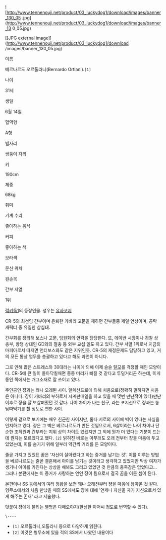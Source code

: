 ![http://www.tennenouji.net/product/03_luckydog1/download/images/banner_130_05
.jpg](http://www.tennenouji.net/product/03_luckydog1/download/images/banner_13
0_05.jpg)

[[JPG external image]](http://www.tennenouji.net/product/03_luckydog1/download
/images/banner_130_05.jpg)

이름

베르나르도 오르톨라니(Bernardo Ortlani).`[1]`

나이

31세

생일

6월 14일

혈액형

A형

별자리

쌍둥이 자리

키

190cm

체중

68kg

취미

기계 수리

좋아하는 음식

커피

좋아하는 색

보라색

문신 위치

왼손목

간부 서열

1위

  
[럭키독1](%EB%9F%AD%ED%82%A4%EB%8F%851.md)의 등장인물. 성우는 [유사코지](%EC%9C%A0%EC%82%AC%20%EC%BD%94%EC%A7%80.md)

CR-5의 최선임 간부이며 은퇴한 카바리 고문을 제하면 간부들중 제일 연상이며, 공략 캐릭터 중 유일한 삼십대.

간부회를 정리해 보스나 고문, 임원회의 연락을 담당한다. 또, 데이반 시장이나 경찰 상층부, 항쟁 상대인 GD와의 절충 등 외부 교섭 일도
하고 있다. 간부 서열 1위로서 지금의 마피아로서 따지면 언더보스와도 같은 지위인듯. CR-5의 재정문제도 담당하고 있고, 거의 모든 통상
업무를 총괄하고 있다고 해도 과언이 아니다.

그로 인해 많은 스트레스와 30대라는 나이에 의해 이제 슬슬 [탈모](%ED%83%88%EB%AA%A8.md)를 걱정할 때인 모양이다.
CR-5에 큰 일이 몰아닥칠때면 종종 머리가 빠질 것 같다고 투덜거리곤 하는데, 이게 동인 쪽에서는 개그소재로 잘 쓰이고 있다.

주인공인 쟝과는 꽤나 오래된 사이. 알렉산드로에 의해 처음으로(정확히 말하자면 처음은 아니다. 쟝이 카바리의 부하로서 시계판매일을 하고 있을
때 몇번 만난적이 있다)만난 이후로 쟝을 잘 보살펴줬던 것 같다. 나이 차이가 나는 친구, 라는 포지션으로 쟝과는 농담따먹기를 할 정도로
편한 사이.

이렇게 겉으로 보기에는 매우 친근한 사이지만, 둘다 서로의 사이에 벽이 있다는 사실을 인지하고 있다. 쟝은 그 벽은 베르나르도가 만든
것임으로서, 6살이라는 나이 차이나 단순한 조직원과 간부라는 지위 상의 차이도 있겠지만 그 외에 뭔가 더 있다는 기분이 드는데 뭔지는
모르겠다고 했다. `[2]` 밝혀진 바로는 아무래도 오래 전부터 쟝을 마음에 두고 있었는데, 이를 숨기기 위해 일부러 약간씩 거리를 둔
모양이다.

줄곧 가지고 있었던 꿈은 '자신이 살아왔다고 하는 증거를 남기는 것'. 이를 이루는 방법을 베르나르도는 줄곧 결혼해서 아이를 남기는 것이라고
생각하고 있었지만 막상 여자가 생기니 아이를 가진다는 상상을 해봐도 그리고 있었던 것 만큼의 충족감은 없었다고... 그러나 본편에서는 이
증거가 사랑하는 연인 쟝이 됨으로서 결국 꿈을 이룬 셈이 된다.

본편이나 SS 등에서의 여러 정황을 보면 꽤나 오래전부터 쟝을 마음에 담아온 것 같다. 형무소에서의 처음 만났을 때의 SS에서도 쟝에 대해
'언제나 자신을 자기 자신으로서 있게 해주는 존재' 라고 서술했다.

덧붙여 쟝에게 불리는 별명은 다메오야지(한심한 아저씨 정도로 번역할 수 있다).

`\----`

  * `[1]` 오르톨라니,오톨라니 등으로 다양하게 읽힌다.
  * `[2]` 이것은 형무소에 있을 적의 SS에서 나왔던 내용이다

